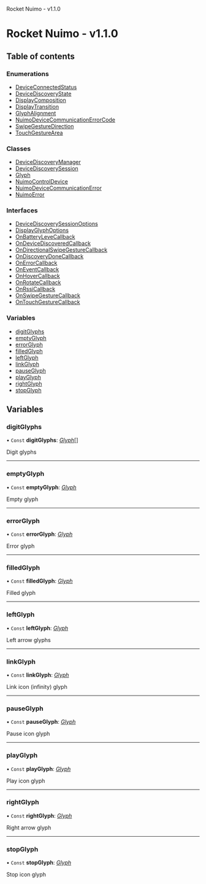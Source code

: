 Rocket Nuimo - v1.1.0

# Rocket Nuimo - v1.1.0

## Table of contents

### Enumerations

- [DeviceConnectedStatus](enums/deviceconnectedstatus.md)
- [DeviceDiscoveryState](enums/devicediscoverystate.md)
- [DisplayComposition](enums/displaycomposition.md)
- [DisplayTransition](enums/displaytransition.md)
- [GlyphAlignment](enums/glyphalignment.md)
- [NuimoDeviceCommunicationErrorCode](enums/nuimodevicecommunicationerrorcode.md)
- [SwipeGestureDirection](enums/swipegesturedirection.md)
- [TouchGestureArea](enums/touchgesturearea.md)

### Classes

- [DeviceDiscoveryManager](classes/devicediscoverymanager.md)
- [DeviceDiscoverySession](classes/devicediscoverysession.md)
- [Glyph](classes/glyph.md)
- [NuimoControlDevice](classes/nuimocontroldevice.md)
- [NuimoDeviceCommunicationError](classes/nuimodevicecommunicationerror.md)
- [NuimoError](classes/nuimoerror.md)

### Interfaces

- [DeviceDiscoverySessionOptions](interfaces/devicediscoverysessionoptions.md)
- [DisplayGlyphOptions](interfaces/displayglyphoptions.md)
- [OnBatteryLeveCallback](interfaces/onbatterylevecallback.md)
- [OnDeviceDiscoveredCallback](interfaces/ondevicediscoveredcallback.md)
- [OnDirectionalSwipeGestureCallback](interfaces/ondirectionalswipegesturecallback.md)
- [OnDiscoveryDoneCallback](interfaces/ondiscoverydonecallback.md)
- [OnErrorCallback](interfaces/onerrorcallback.md)
- [OnEventCallback](interfaces/oneventcallback.md)
- [OnHoverCallback](interfaces/onhovercallback.md)
- [OnRotateCallback](interfaces/onrotatecallback.md)
- [OnRssiCallback](interfaces/onrssicallback.md)
- [OnSwipeGestureCallback](interfaces/onswipegesturecallback.md)
- [OnTouchGestureCallback](interfaces/ontouchgesturecallback.md)

### Variables

- [digitGlyphs](README.md#digitglyphs)
- [emptyGlyph](README.md#emptyglyph)
- [errorGlyph](README.md#errorglyph)
- [filledGlyph](README.md#filledglyph)
- [leftGlyph](README.md#leftglyph)
- [linkGlyph](README.md#linkglyph)
- [pauseGlyph](README.md#pauseglyph)
- [playGlyph](README.md#playglyph)
- [rightGlyph](README.md#rightglyph)
- [stopGlyph](README.md#stopglyph)

## Variables

### digitGlyphs

• `Const` **digitGlyphs**: [*Glyph*](classes/glyph.md)[]

Digit glyphs

___

### emptyGlyph

• `Const` **emptyGlyph**: [*Glyph*](classes/glyph.md)

Empty glyph

___

### errorGlyph

• `Const` **errorGlyph**: [*Glyph*](classes/glyph.md)

Error glyph

___

### filledGlyph

• `Const` **filledGlyph**: [*Glyph*](classes/glyph.md)

Filled glyph

___

### leftGlyph

• `Const` **leftGlyph**: [*Glyph*](classes/glyph.md)

Left arrow glyphs

___

### linkGlyph

• `Const` **linkGlyph**: [*Glyph*](classes/glyph.md)

Link icon (infinity) glyph

___

### pauseGlyph

• `Const` **pauseGlyph**: [*Glyph*](classes/glyph.md)

Pause icon glyph

___

### playGlyph

• `Const` **playGlyph**: [*Glyph*](classes/glyph.md)

Play icon glyph

___

### rightGlyph

• `Const` **rightGlyph**: [*Glyph*](classes/glyph.md)

Right arrow glyph

___

### stopGlyph

• `Const` **stopGlyph**: [*Glyph*](classes/glyph.md)

Stop icon glyph
